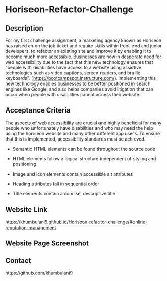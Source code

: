 # Horiseon-Refactor-Challenge

## Description 
For my first challenge assignment, a marketing agency known as Horiseon has raised an on the job ticket and require skills within front-end and junior developers, to refactor an existing site and improve it by enabling it to become much more accessible.
Businesses are now in desperate need for web accessibility due to the fact that this new technology ensures that "people with disabilities have access to a website using assistive technologies such as video captions, screen readers, and braille keyboards". (https://bootcampspot.instructure.com/). Implementing this new technology enables businesses to be better positioned in search engines like Google, and also helps companies avoid litigation that can occur when people with disabilities cannot access their website.

## Acceptance Criteria
The aspects of web accessibility are crucial and highly beneficial for many people who unfortunately have disabillties and who may need the help using the horiseon website and many other different app users. To ensure that this is implemented, accessibility standards must be achieved.

* Semantic HTML elements can be found throughout the source code

* HTML elements follow a logical structure independent of styling and positioning

* Image and icon elements contain accessible alt attributes

* Heading attributes fall in sequential order

* Title elements contain a concise, descriptive title

## Website Link
https://khumbulani9.github.io/Horiseon-refactor-challenge/#online-reputation-management

## Website Page Screenshot

## Contact
https://github.com/khumbulani9 


 

